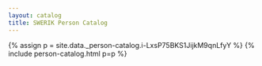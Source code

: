 ```yaml
---
layout: catalog
title: SWERIK Person Catalog
---
```

{% assign p = site.data._person-catalog.i-LxsP75BKS1JijkM9qnLfyY %}
{% include person-catalog.html p=p %}

